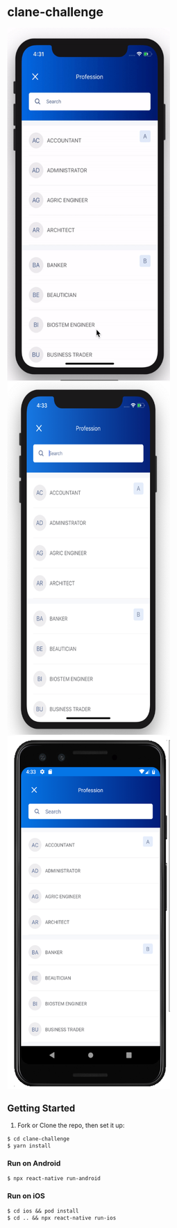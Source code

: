 # clane-challenge



<img src="./doc/images/iOS-preview.gif" alt="iOS App Preview(gif)"  width="375px" height="812px"/>
<img src="./doc/images/screenshotIOS.png" alt="App Preview (iOS)"  width="375px" height="812px"/>
<img src="./doc/images/screenshotAndroid.png" alt="App Preview (Android)"  width="375px" height="812px"/>

## Getting Started

1. Fork or Clone the repo, then set it up:

```
$ cd clane-challenge
$ yarn install
```

### Run on Android

```
$ npx react-native run-android
```

### Run on iOS

```
$ cd ios && pod install
$ cd .. && npx react-native run-ios
```

